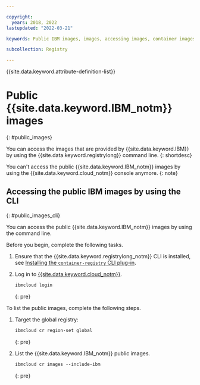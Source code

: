 ```yaml
---

copyright:
  years: 2018, 2022
lastupdated: "2022-03-21"

keywords: Public IBM images, images, accessing images, container images, public images,

subcollection: Registry

---
```


{{site.data.keyword.attribute-definition-list}}

# Public {{site.data.keyword.IBM_notm}} images
{: #public_images}

You can access the images that are provided by {{site.data.keyword.IBM}} by using the {{site.data.keyword.registrylong}} command line.
{: shortdesc}

 You can't access the public {{site.data.keyword.IBM_notm}} images by using the {{site.data.keyword.cloud_notm}} console anymore.
 {: note}

## Accessing the public IBM images by using the CLI
{: #public_images_cli}

You can access the public {{site.data.keyword.IBM_notm}} images by using the command line.

Before you begin, complete the following tasks.

1. Ensure that the {{site.data.keyword.registrylong_notm}} CLI is installed, see [Installing the `container-registry` CLI plug-in](/docs/Registry?topic=Registry-registry_setup_cli_namespace#cli_namespace_registry_cli_install).

2. Log in to [{{site.data.keyword.cloud_notm}}](/docs/cli?topic=cli-ibmcloud_cli#ibmcloud_login).

    ```txt
    ibmcloud login
    ```
    {: pre}

To list the public images, complete the following steps.

1. Target the global registry:

    ```txt
    ibmcloud cr region-set global
    ```
    {: pre}

2. List the {{site.data.keyword.IBM_notm}} public images.

    ```txt
    ibmcloud cr images --include-ibm
    ```
    {: pre}


